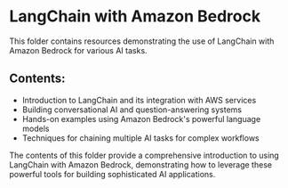 # LangChain with Amazon Bedrock

This folder contains resources demonstrating the use of LangChain with Amazon Bedrock for various AI tasks.

## Contents:

- Introduction to LangChain and its integration with AWS services
- Building conversational AI and question-answering systems
- Hands-on examples using Amazon Bedrock's powerful language models
- Techniques for chaining multiple AI tasks for complex workflows

The contents of this folder provide a comprehensive introduction to using LangChain with Amazon Bedrock, demonstrating how to leverage these powerful tools for building sophisticated AI applications.